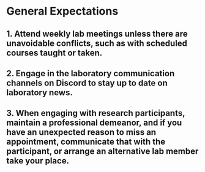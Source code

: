 # General Expectations

## 1. Attend weekly lab meetings unless there are unavoidable conflicts, such as with scheduled courses taught or taken.

## 2. Engage in the laboratory communication channels on Discord to stay up to date on laboratory news.

## 3. When engaging with research participants, maintain a professional demeanor, and if you have an unexpected reason to miss an appointment, communicate that with the participant, or arrange an alternative lab member take your place.